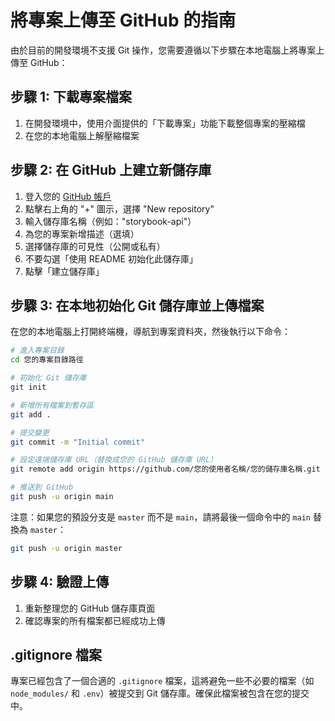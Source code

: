 # 將專案上傳至 GitHub 的指南

由於目前的開發環境不支援 Git 操作，您需要遵循以下步驟在本地電腦上將專案上傳至 GitHub：

## 步驟 1: 下載專案檔案

1. 在開發環境中，使用介面提供的「下載專案」功能下載整個專案的壓縮檔
2. 在您的本地電腦上解壓縮檔案

## 步驟 2: 在 GitHub 上建立新儲存庫

1. 登入您的 [GitHub 帳戶](https://github.com/)
2. 點擊右上角的 "+" 圖示，選擇 "New repository"
3. 輸入儲存庫名稱（例如："storybook-api"）
4. 為您的專案新增描述（選填）
5. 選擇儲存庫的可見性（公開或私有）
6. 不要勾選「使用 README 初始化此儲存庫」
7. 點擊「建立儲存庫」

## 步驟 3: 在本地初始化 Git 儲存庫並上傳檔案

在您的本地電腦上打開終端機，導航到專案資料夾，然後執行以下命令：

```bash
# 進入專案目錄
cd 您的專案目錄路徑

# 初始化 Git 儲存庫
git init

# 新增所有檔案到暫存區
git add .

# 提交變更
git commit -m "Initial commit"

# 設定遠端儲存庫 URL（替換成您的 GitHub 儲存庫 URL）
git remote add origin https://github.com/您的使用者名稱/您的儲存庫名稱.git

# 推送到 GitHub
git push -u origin main
```

注意：如果您的預設分支是 `master` 而不是 `main`，請將最後一個命令中的 `main` 替換為 `master`：

```bash
git push -u origin master
```

## 步驟 4: 驗證上傳

1. 重新整理您的 GitHub 儲存庫頁面
2. 確認專案的所有檔案都已經成功上傳

## .gitignore 檔案

專案已經包含了一個合適的 `.gitignore` 檔案，這將避免一些不必要的檔案（如 `node_modules/` 和 `.env`）被提交到 Git 儲存庫。確保此檔案被包含在您的提交中。